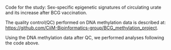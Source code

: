 Code for the study: Sex-specific epigenetic signatures of circulating urate and its increase after BCG vaccination.

The quality control(QC) performed on DNA methylation data is described at: https://github.com/CiiM-Bioinformatics-group/BCG_methylation_project.

Using the DNA methylation data after QC, we performed analyses following the code above. 
